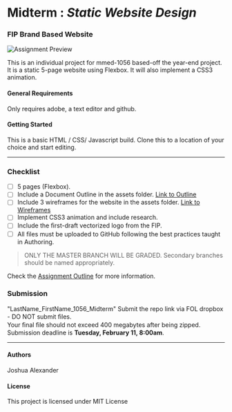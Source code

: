 # Midterm : _Static Website Design_
### FIP Brand Based Website
![Assignment Preview](/images/preview.png)

This is an individual project for mmed-1056 based-off the year-end project. It is a static 5-page website using Flexbox. It will also implement a CSS3 animation. 

#### General Requirements
Only requires adobe, a text editor and github.

#### Getting Started
This is a basic HTML / CSS/ Javascript build.
Clone this to a location of your choice and start editing.
- - - - 
### Checklist
- [ ] 5 pages (Flexbox).
- [ ] Include a Document Outline in the assets folder. [Link to Outline](../master/assets/documentOutline.pdf "Document Outline") 
- [ ] Include 3 wireframes for the website in the assets folder. [Link to Wireframes](../master/assets/wirframes.pdf "Wireframes") 
- [ ] Implement CSS3 animation and include research.
- [ ] Include the ﬁrst-draft vectorized logo from the FIP. 
- [ ] All ﬁles must be uploaded to GitHub following the best practices taught in Authoring.
> ONLY THE MASTER BRANCH WILL BE GRADED. Secondary branches should be named appropriately.  

Check the [Assignment Outline](../master/assets/MMED-1056/midterm_final_integrated-2020.pdf "Midterm Outline") for more information.  

### Submission
"LastName\_FirstName\_1056\_Midterm" Submit the repo link via FOL dropbox - DO NOT submit ﬁles.  
Your ﬁnal ﬁle should not exceed 400 megabytes after being zipped.  
Submission deadline is **Tuesday, February 11, 8:00am**.
  - - - -
#### Authors
Joshua Alexander

#### License
This project is licensed under MIT License
